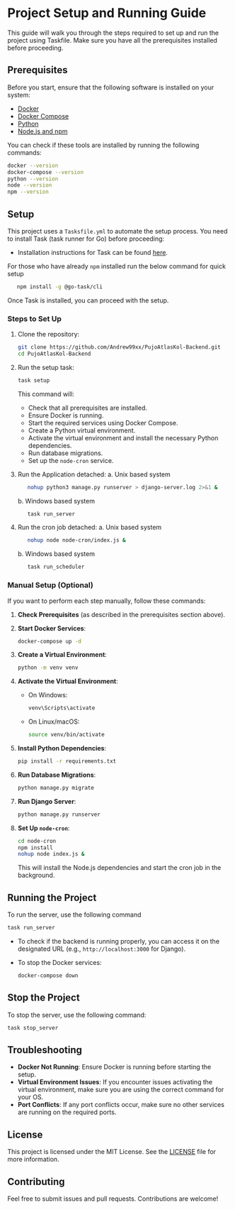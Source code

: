 # Project Setup and Running Guide

This guide will walk you through the steps required to set up and run the project using Taskfile. Make sure you have all the prerequisites installed before proceeding.

## Prerequisites

Before you start, ensure that the following software is installed on your system:

- [Docker](https://docs.docker.com/get-docker/)
- [Docker Compose](https://docs.docker.com/compose/install/)
- [Python](https://www.python.org/downloads/)
- [Node.js and npm](https://nodejs.org/)

You can check if these tools are installed by running the following commands:

```sh
docker --version
docker-compose --version
python --version
node --version
npm --version
```

## Setup

This project uses a `Tasksfile.yml` to automate the setup process. You need to install Task (task runner for Go) before proceeding:

- Installation instructions for Task can be found [here](https://taskfile.dev/installation/).

For those who have already `npm` installed run the below command for quick setup

```sh
   npm install -g @go-task/cli
```

Once Task is installed, you can proceed with the setup.

### Steps to Set Up

1. Clone the repository:

   ```sh
   git clone https://github.com/Andrew99xx/PujoAtlasKol-Backend.git
   cd PujoAtlasKol-Backend
   ```

2. Run the setup task:

   ```sh
   task setup
   ```

   This command will:

   - Check that all prerequisites are installed.
   - Ensure Docker is running.
   - Start the required services using Docker Compose.
   - Create a Python virtual environment.
   - Activate the virtual environment and install the necessary Python dependencies.
   - Run database migrations.
   - Set up the `node-cron` service.

3. Run the Application detached:
   a. Unix based system

      ```sh
         nohup python3 manage.py runserver > django-server.log 2>&1 &
      ```
   b. Windows based system
      ```sh
         task run_server
      ```
4. Run the cron job detached:
    a. Unix based system

      ```sh
         nohup node node-cron/index.js &
      ```
   b. Windows based system
      ```sh
         task run_scheduler
      ```

### Manual Setup (Optional)

If you want to perform each step manually, follow these commands:

1. **Check Prerequisites** (as described in the prerequisites section above).

2. **Start Docker Services**:

   ```sh
   docker-compose up -d
   ```

3. **Create a Virtual Environment**:

   ```sh
   python -m venv venv
   ```

4. **Activate the Virtual Environment**:

   - On Windows:

     ```sh
     venv\Scripts\activate
     ```

   - On Linux/macOS:

     ```sh
     source venv/bin/activate
     ```

5. **Install Python Dependencies**:

   ```sh
   pip install -r requirements.txt
   ```

6. **Run Database Migrations**:

   ```sh
   python manage.py migrate
   ```

7. **Run Django Server**:

   ```sh
   python manage.py runserver
   ```

8. **Set Up `node-cron`**:

   ```sh
   cd node-cron
   npm install
   nohup node index.js &
   ```

   This will install the Node.js dependencies and start the cron job in the background.

## Running the Project

To run the server, use the following command

```sh
task run_server
```

- To check if the backend is running properly, you can access it on the designated URL (e.g., `http://localhost:3000` for Django).
- To stop the Docker services:

  ```sh
  docker-compose down
  ```

## Stop the Project

To stop the server, use the following command:

```sh
task stop_server
```

## Troubleshooting

- **Docker Not Running**: Ensure Docker is running before starting the setup.
- **Virtual Environment Issues**: If you encounter issues activating the virtual environment, make sure you are using the correct command for your OS.
- **Port Conflicts**: If any port conflicts occur, make sure no other services are running on the required ports.

## License

This project is licensed under the MIT License. See the [LICENSE](LICENSE) file for more information.

## Contributing

Feel free to submit issues and pull requests. Contributions are welcome!
